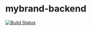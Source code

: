 # mybrand-backend

[![Build Status](https://travis-ci.com/SamuelSabasNayo/mybrand-backend.svg?branch=develop)](https://travis-ci.com/SamuelSabasNayo/mybrand-backend)
